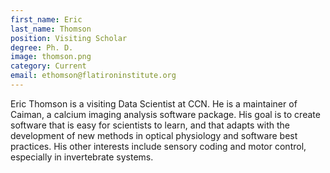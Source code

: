 ```yaml
---
first_name: Eric
last_name: Thomson
position: Visiting Scholar
degree: Ph. D.
image: thomson.png
category: Current
email: ethomson@flatironinstitute.org
---
```

Eric Thomson is a visiting Data Scientist at CCN. He is a maintainer of Caiman, a calcium imaging analysis software package. His goal is to create software that is easy for scientists to learn, and that adapts with the development of new methods in optical physiology and software best practices. His other interests include sensory coding and motor control, especially in invertebrate systems.